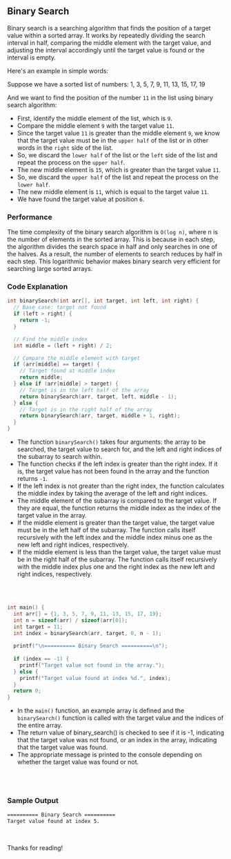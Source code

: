 ## Binary Search
Binary search is a searching algorithm that finds the position of a target value within a sorted array. It works by repeatedly dividing the search interval in half, comparing the middle element with the target value, and adjusting the interval accordingly until the target value is found or the interval is empty.

Here's an example in simple words:

Suppose we have a sorted list of numbers: 1, 3, 5, 7, 9, 11, 13, 15, 17, 19

And we want to find the position of the number `11` in the list using binary search algorithm:
- First, identify the middle element of the list, which is `9`.
- Compare the middle element `9` with the target value `11`.
- Since the target value `11` is greater than the middle element `9`, we know that the target value must be in the `upper half` of the list or in other words in the `right` side of the list.
- So, we discard the `lower half` of the list or the `left` side of the list and repeat the process on the `upper half`.
- The new middle element is `15`, which is greater than the target value `11`.
- So, we discard the `upper half` of the list and repeat the process on the `lower half`.
- The new middle element is `11`, which is equal to the target value `11`.
- We have found the target value at position `6`.

### Performance
The time complexity of the binary search algorithm is `O(log n)`, where n is the number of elements in the sorted array. This is because in each step, the algorithm divides the search space in half and only searches in one of the halves. As a result, the number of elements to search reduces by half in each step. This logarithmic behavior makes binary search very efficient for searching large sorted arrays.

### Code Explanation
```c
int binarySearch(int arr[], int target, int left, int right) {
  // Base case: target not found
  if (left > right) {
    return -1;
  }

  // Find the middle index
  int middle = (left + right) / 2;

  // Compare the middle element with target
  if (arr[middle] == target) {
    // Target found at middle index
    return middle;
  } else if (arr[middle] > target) {
    // Target is in the left half of the array
    return binarySearch(arr, target, left, middle - 1);
  } else {
    // Target is in the right half of the array
    return binarySearch(arr, target, middle + 1, right);
  }
}
```
- The function `binarySearch()` takes four arguments: the array to be searched, the target value to search for, and the left and right indices of the subarray to search within.
- The function checks if the left index is greater than the right index. If it is, the target value has not been found in the array and the function returns `-1`.
- If the left index is not greater than the right index, the function calculates the middle index by taking the average of the left and right indices.
- The middle element of the subarray is compared to the target value. If they are equal, the function returns the middle index as the index of the target value in the array.
- If the middle element is greater than the target value, the target value must be in the left half of the subarray. The function calls itself recursively with the left index and the middle index minus one as the new left and right indices, respectively.
- If the middle element is less than the target value, the target value must be in the right half of the subarray. The function calls itself recursively with the middle index plus one and the right index as the new left and right indices, respectively.
<br>
<br>

```c
int main() {
  int arr[] = {1, 3, 5, 7, 9, 11, 13, 15, 17, 19};
  int n = sizeof(arr) / sizeof(arr[0]);
  int target = 11;
  int index = binarySearch(arr, target, 0, n - 1);
  
  printf("\n========== Binary Search ==========\n");
  
  if (index == -1) {
    printf("Target value not found in the array.");
  } else {
    printf("Target value found at index %d.", index);
  }
  return 0;
}
```
- In the `main()` function, an example array is defined and the `binarySearch()` function is called with the target value and the indices of the entire array.
- The return value of binary_search() is checked to see if it is -1, indicating that the target value was not found, or an index in the array, indicating that the target value was found.
- The appropriate message is printed to the console depending on whether the target value was found or not.
<br>
<br>

### Sample Output
```bash
========== Binary Search ==========
Target value found at index 5.
```
<br>

Thanks for reading!